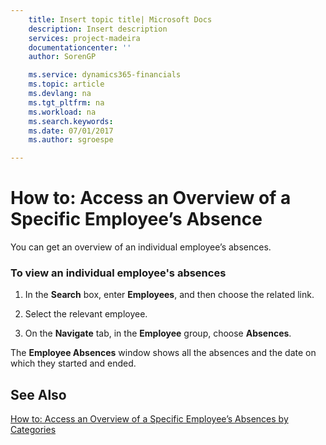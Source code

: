 ```yaml
---
    title: Insert topic title| Microsoft Docs
    description: Insert description
    services: project-madeira
    documentationcenter: ''
    author: SorenGP

    ms.service: dynamics365-financials
    ms.topic: article
    ms.devlang: na
    ms.tgt_pltfrm: na
    ms.workload: na
    ms.search.keywords:
    ms.date: 07/01/2017
    ms.author: sgroespe

---
```

# How to: Access an Overview of a Specific Employee’s Absence
You can get an overview of an individual employee’s absences.  
  
### To view an individual employee's absences  
  
1.  In the **Search** box, enter **Employees**, and then choose the related link.  
  
2.  Select the relevant employee.  
  
3.  On the **Navigate** tab, in the **Employee** group, choose **Absences**.  
  
 The **Employee Absences** window shows all the absences and the date on which they started and ended.  
  
## See Also  
 [How to: Access an Overview of a Specific Employee’s Absences by Categories](../how-to-access-an-overview-of-a-specific-employee’s-absences-by-categories.md)